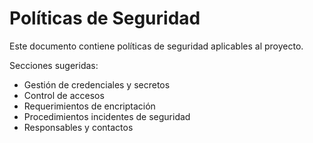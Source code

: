 # Políticas de Seguridad

Este documento contiene políticas de seguridad aplicables al proyecto.

Secciones sugeridas:

- Gestión de credenciales y secretos
- Control de accesos
- Requerimientos de encriptación
- Procedimientos incidentes de seguridad
- Responsables y contactos
